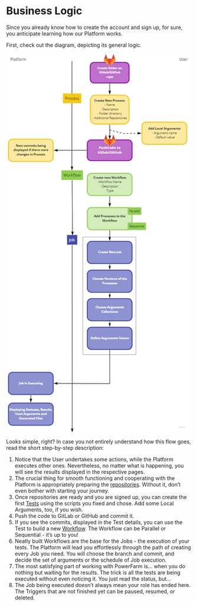 # Business Logic

Since you already know how to create the account and sign up, for sure, you anticipate learning how our Platform works. 

First, check out the diagram, depicting its general logic. 

![BL](../../../assets/images/BasicFlow.jpg)

Looks simple, right? In case you not entirely understand how this flow goes, read the short step-by-step description:

1. Notice that the User undertakes some actions, while the Platform executes other ones. Nevertheless, no matter what is happening, you will see the results displayed in the respective pages. 
2. The crucial thing for smooth functioning and cooperating with the Platform is appropriately preparing the [repositories](../Settings/Repositories/Repositories.md). Without it, don’t even bother with starting your journey.
3. Once repositories are ready and you are signed up, you can create the first [Tests](../Tests/Tests.md) using the scripts you fixed and chose. Add some Local Arguments, too, if you wish.
4. Push the code to GitLab or GitHub and commit it. 
5. If you see the commits, displayed in the Test details, you can use the Test to build a new [Workflow](../Workflows/Workflows.md). The Workflow can be Parallel or Sequential - it’s up to you!
6. Neatly built Workflows are the base for the Jobs - the execution of your tests. The Platform will lead you effortlessly through the path of creating every Job you need. You will choose the branch and commit, and decide the set of arguments or the schedule of Job execution. 
7. The most satisfying part of working with PowerFarm is… when you do nothing but waiting for the results. The trick is all the tests are being executed without even noticing it. You just read the status, but...
8. The Job being executed doesn’t always mean your role has ended here. The Triggers that are not finished yet can be paused, resumed, or deleted. 